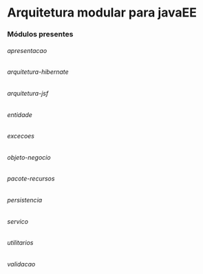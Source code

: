Arquitetura modular para javaEE
===

<h3>Módulos presentes</h3>
<h6>apresentacao</h6>
<h6>arquitetura-hibernate</h6>
<h6>arquitetura-jsf</h6>
<h6>entidade</h6>
<h6>excecoes</h6>
<h6>objeto-negocio</h6>
<h6>pacote-recursos</h6>
<h6>persistencia</h6>
<h6>servico</h6>
<h6>utilitarios</h6>
<h6>validacao</h6>
